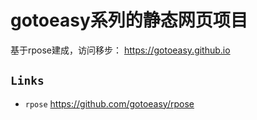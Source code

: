 # gotoeasy系列的静态网页项目

基于rpose建成，访问移步： <a href="https://gotoeasy.github.io">https://gotoeasy.github.io</a>




## `Links`
* `rpose` https://github.com/gotoeasy/rpose


